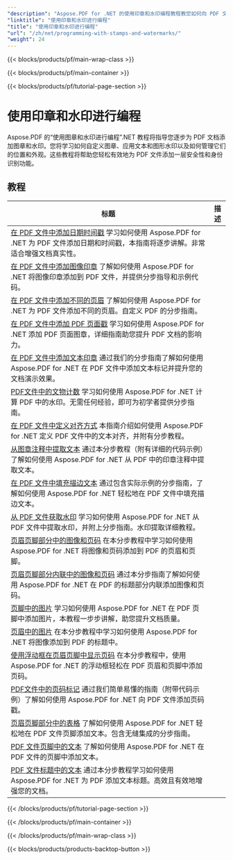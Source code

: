 ```yaml
---
"description": "Aspose.PDF for .NET 的使用印章和水印编程教程教您如何向 PDF 文档添加安全性和个性化元素。"
"linktitle": "使用印章和水印进行编程"
"title": "使用印章和水印进行编程"
"url": "/zh/net/programming-with-stamps-and-watermarks/"
"weight": 24
---
```


{{< blocks/products/pf/main-wrap-class >}}

{{< blocks/products/pf/main-container >}}

{{< blocks/products/pf/tutorial-page-section >}}

# 使用印章和水印进行编程


Aspose.PDF 的“使用图章和水印进行编程”.NET 教程将指导您逐步为 PDF 文档添加图章和水印。您将学习如何自定义图章、应用文本和图形水印以及如何管理它们的位置和外观。这些教程将帮助您轻松有效地为 PDF 文件添加一层安全性和身份识别功能。

## 教程
标题 | 描述 |
| --- | --- | 
| [在 PDF 文件中添加日期时间戳](./add-date-time-stamp/) 学习如何使用 Aspose.PDF for .NET 为 PDF 文件添加日期和时间戳，本指南将逐步讲解。非常适合增强文档真实性。|  
| [在 PDF 文件中添加图像印章](./add-image-stamp/) 了解如何使用 Aspose.PDF for .NET 将图像印章添加到 PDF 文件，并提供分步指导和示例代码。|  
| [在 PDF 文件中添加不同的页眉](./adding-different-headers/) 了解如何使用 Aspose.PDF for .NET 为 PDF 文件添加不同的页眉。自定义 PDF 的分步指南。|  
| [在 PDF 文件中添加 PDF 页面戳](./add-pdf-page-stamp/) 学习如何使用 Aspose.PDF for .NET 添加 PDF 页面图章，详细指南助您提升 PDF 文档的影响力。|  
| [在 PDF 文件中添加文本印章](./add-text-stamp/) 通过我们的分步指南了解如何使用 Aspose.PDF for .NET 在 PDF 文件中添加文本标记并提升您的文档演示效果。|  
| [PDF文件中的文物计数](./counting-artifacts/) 学习如何使用 Aspose.PDF for .NET 计算 PDF 中的水印。无需任何经验，即可为初学者提供分步指南。|  
| [在 PDF 文件中定义对齐方式](./define-alignment/) 本指南介绍如何使用 Aspose.PDF for .NET 定义 PDF 文件中的文本对齐，并附有分步教程。|  
| [从图章注释中提取文本](./extract-text-from-stamp-annotation/) 通过本分步教程（附有详细的代码示例）了解如何使用 Aspose.PDF for .NET 从 PDF 中的印章注释中提取文本。|  
| [在 PDF 文件中填充描边文本](./fill-stroke-text/) 通过包含实际示例的分步指南，了解如何使用 Aspose.PDF for .NET 轻松地在 PDF 文件中填充描边文本。|  
| [从 PDF 文件获取水印](./get-watermark/) 学习如何使用 Aspose.PDF for .NET 从 PDF 文件中提取水印，并附上分步指南。水印提取详细教程。|  
| [页眉页脚部分中的图像和页码](./image-and-page-number-in-header-footer-section/) 在本分步教程中学习如何使用 Aspose.PDF for .NET 将图像和页码添加到 PDF 的页眉和页脚。|  
| [页眉页脚部分内联中的图像和页码](./image-and-page-number-in-header-footer-section-inline/) 通过本分步指南了解如何使用 Aspose.PDF for .NET 在 PDF 的标题部分内联添加图像和页码。|  
| [页脚中的图片](./image-in-footer/) 学习如何使用 Aspose.PDF for .NET 在 PDF 页脚中添加图片，本教程一步步讲解，助您提升文档质量。|  
| [页眉中的图片](./image-in-header/) 在本分步教程中学习如何使用 Aspose.PDF for .NET 将图像添加到 PDF 的标题中。|  
| [使用浮动框在页眉页脚中显示页码](./page-number-in-header-footer-using-floating-box/) 在本分步教程中，使用 Aspose.PDF for .NET 的浮动框轻松在 PDF 页眉和页脚中添加页码。|  
| [PDF文件中的页码标记](./page-number-stamps/) 通过我们简单易懂的指南（附带代码示例）了解如何使用 Aspose.PDF for .NET 向 PDF 文件添加页码戳。|  
| [页眉页脚部分中的表格](./table-in-header-footer-section/) 了解如何使用 Aspose.PDF for .NET 轻松地在 PDF 文件页脚添加文本。包含无缝集成的分步指南。|  
| [PDF 文件页脚中的文本](./text-in-footer/) 了解如何使用 Aspose.PDF for .NET 在 PDF 文件的页脚中添加文本。|  
| [PDF 文件标题中的文本](./text-in-header/) 通过本分步教程学习如何使用 Aspose.PDF for .NET 为 PDF 添加文本标题。高效且有效地增强您的文档。|  

{{< /blocks/products/pf/tutorial-page-section >}}

{{< /blocks/products/pf/main-container >}}

{{< /blocks/products/pf/main-wrap-class >}}

{{< blocks/products/products-backtop-button >}}
